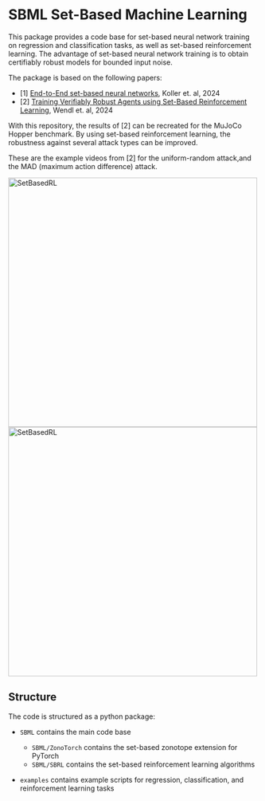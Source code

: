 # SBML Set-Based Machine Learning

This package provides a code base for set-based neural network training on regression and classification tasks, as well as set-based reinforcement learning. 
The advantage of set-based neural network training is to obtain certifiably robust models for bounded input noise.

The package is based on the following papers:

- [1] [End-to-End set-based neural networks](https://arxiv.org/abs/2401.14961), Koller et. al, 2024
- [2] [Training Verifiably Robust Agents using Set-Based Reinforcement Learning](https://arxiv.org/abs/2408.09112), Wendl et. al, 2024

With this repository, the results of [2] can be recreated for the MuJoCo Hopper benchmark. 
By using set-based reinforcement learning, the robustness against several attack types can be improved. 

These are the example videos from [2] for the uniform-random attack,and the MAD (maximum action difference) attack.

<img src="examples/Hopper/videosRand.gif" alt="SetBasedRL" style="height: 500px; margin-right: 10px;">
<img src="examples/Hopper/videosMad.gif" alt="SetBasedRL" style="height: 500px; margin-right: 10px;">

## Structure

The code is structured as a python package:

- `SBML` contains the main code base
    - `SBML/ZonoTorch` contains the set-based zonotope extension for PyTorch
    - `SBML/SBRL` contains the set-based reinforcement learning algorithms

- `examples` contains example scripts for regression, classification, and reinforcement learning tasks

